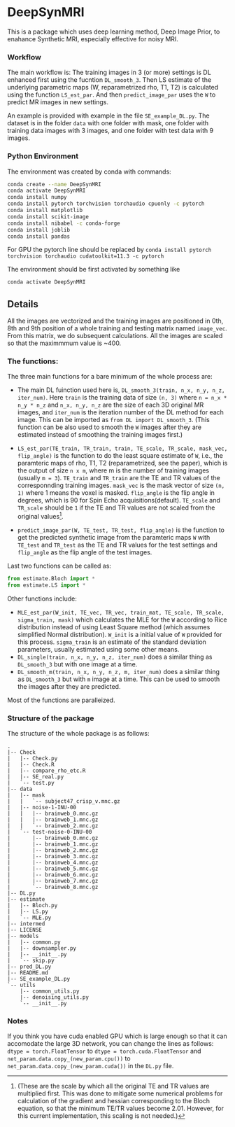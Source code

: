 # DeepSynMRI

This is a package which uses deep learning method, Deep Image Prior, to enahance Synthetic MRI, especially effective for noisy MRI. 

### Workflow
The main workflow is:
The training images in 3 (or more) settings is DL enhanced first using the fucntion `DL_smooth_3`. Then LS estimate of the underlying parametric maps (W, reparametrized rho, T1, T2) is calculated using the function `LS_est_par`. And then `predict_image_par` uses the `W` to predict MR images in new settings.  

An example is provided with example in the file `SE_example_DL.py`. 
The dataset is in the folder `data` with one folder with mask, one folder with training data images with 3 images, and one folder with test data with 9 images. 

### Python Environment
The environment was created by conda with commands:
```bash
conda create --name DeepSynMRI
conda activate DeepSynMRI
conda install numpy
conda install pytorch torchvision torchaudio cpuonly -c pytorch
conda install matplotlib
conda install scikit-image
conda install nibabel -c conda-forge
conda install joblib
conda install pandas
```
For GPU the pytorch line should be replaced by `conda install pytorch torchvision torchaudio cudatoolkit=11.3 -c pytorch`

The environment should be first activated by something like
```bash
conda activate DeepSynMRI
```


## Details
All the images are vectorized and the training images are positioned in 0th, 8th and 9th position of a whole training and testing matrix named `image_vec`. From this matrix, we do subsequent calculations. All the images are scaled so that the maximmmum value is ~400. 

<!-- TE values are `0.01, 0.015,  0.02, 0.01, 0.03,  0.04, 0.01, 0.04, 0.08, 0.01, 0.06, 0.1`
TR values are `0.6,   0.6,   0.6,    1,     1,    1,    2,    2,    2,    3,    3,   3` -->


### The functions:
The three main functions for a bare minimum of the whole process are: 
- The main DL fuinction used here is, `DL_smooth_3(train, n_x, n_y, n_z, iter_num)`. Here `train` is the training data of size `(n, 3)` where `n = n_x * n_y * n_z` and `n_x, n_y, n_z` are the size of each 3D original MR images, and `iter_num` is the iteration number of the DL method for each image. This can be imported as `from DL import DL_smooth_3`. (This function can be also used to smooth the `W` images after they are estimated instead of smoothing the training images first.) 

- `LS_est_par(TE_train, TR_train, train, TE_scale, TR_scale, mask_vec, flip_angle)` is the function to do the least square estimate of `W`, i.e., the paramteric maps of rho, T1, T2 (reparametrized, see the paper), which is the output of size `n x m`, where m is the number of training images (usually `m = 3`). `TE_train` and `TR_train` are the TE and TR values of the corresponnding training images. `mask_vec` is the mask vector of size `(n, 1)` where 1 means the voxel is masked. `flip_angle` is the flip angle in degrees, which is 90 for Spin Echo acquisitions(default). `TE_scale` and `TR_scale` should be `1` if the TE and TR values are not scaled from the original values[^1].

- `predict_image_par(W, TE_test, TR_test, flip_angle)` is the function to get the predicted synthetic image from the paramteric maps `W` with `TE_test` and `TR_test` as the TE and TR values for the test settings and `flip_angle` as the flip angle of the test images. 

Last two functions can be called as: 
```py
from estimate.Bloch import *
from estimate.LS import *
```


Other functions include: 
- `MLE_est_par(W_init, TE_vec, TR_vec, train_mat, TE_scale, TR_scale, sigma_train, mask)` which calculates the MLE for the `W` according to Rice distribution instead of using Least Square method (which assumes simplified Normal distribution). `W_init` is a initial value of `W` provided for this process. `sigma_train` is an estimate of the standard deviation parameters, usually estimated using some other means. 
- `DL_single(train, n_x, n_y, n_z, iter_num)` does a similar thing as `DL_smooth_3` but with one image at a time. 
- `DL_smooth_m(train, n_x, n_y, n_z, m, iter_num)` does a similar thing as `DL_smooth_3` but with `m` image at a time. This can be used to smooth the images after they are predicted. 

Most of the functions are paralleized. 

[^1]: (These are the scale by which all the original TE and TR values are multiplied first. This was done to mitigate some numerical problems for calculation of the gradient and hessian corresponding to the Bloch equation, so that the minimum TE/TR values become 2.01. However, for this current implementation, this scaling is not needed.)

### Structure of the package
The structure of the whole package is as follows:
```{bash}
.
|-- Check
|   |-- Check.py
|   |-- Check.R
|   |-- compare_rho_etc.R
|   |-- SE_real.py
|   `-- test.py
|-- data
|   |-- mask
|   |   `-- subject47_crisp_v.mnc.gz
|   |-- noise-1-INU-00
|   |   |-- brainweb_0.mnc.gz
|   |   |-- brainweb_1.mnc.gz
|   |   `-- brainweb_2.mnc.gz
|   `-- test-noise-0-INU-00
|       |-- brainweb_0.mnc.gz
|       |-- brainweb_1.mnc.gz
|       |-- brainweb_2.mnc.gz
|       |-- brainweb_3.mnc.gz
|       |-- brainweb_4.mnc.gz
|       |-- brainweb_5.mnc.gz
|       |-- brainweb_6.mnc.gz
|       |-- brainweb_7.mnc.gz
|       `-- brainweb_8.mnc.gz
|-- DL.py
|-- estimate
|   |-- Bloch.py
|   |-- LS.py
|   `-- MLE.py
|-- intermed
|-- LICENSE
|-- models
|   |-- common.py
|   |-- downsampler.py
|   |-- __init__.py
|   `-- skip.py
|-- pred_DL.py
|-- README.md
|-- SE_example_DL.py
`-- utils
    |-- common_utils.py
    |-- denoising_utils.py
    `-- __init__.py
```

### Notes
If you think you have cuda enabled GPU which is large enough so that it can accomodate the large 3D network, you can change the lines as follows:
`dtype = torch.FloatTensor` to `dtype = torch.cuda.FloatTensor` and 
`net_param.data.copy_(new_param.cpu())` to `net_param.data.copy_(new_param.cuda())`
in the `DL.py` file.
